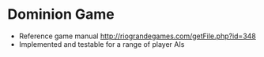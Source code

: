 Dominion Game
===========
* Reference game manual http://riograndegames.com/getFile.php?id=348
* Implemented and testable for a range of player AIs
